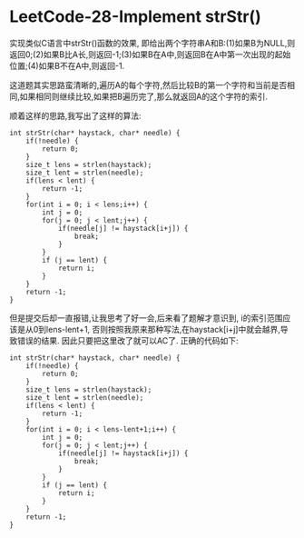 # LeetCode-28-Implement strStr()
实现类似C语言中strStr()函数的效果, 即给出两个字符串A和B:(1)如果B为NULL,则返回0;(2)如果B比A长,则返回-1;(3)如果B在A中,则返回B在A中第一次出现的起始位置;(4)如果B不在A中,则返回-1.

这道题其实思路蛮清晰的,遍历A的每个字符,然后比较B的第一个字符和当前是否相同,如果相同则继续比较,如果把B遍历完了,那么就返回A的这个字符的索引.

顺着这样的思路,我写出了这样的算法:

```
int strStr(char* haystack, char* needle) {
    if(!needle) {
        return 0;
    }
    size_t lens = strlen(haystack);
    size_t lent = strlen(needle);
    if(lens < lent) {
        return -1;
    }
    for(int i = 0; i < lens;i++) {
        int j = 0;
        for(j = 0; j < lent;j++) {
            if(needle[j] != haystack[i+j]) {
                break;
            }
        }
        if (j == lent) {
            return i;
        }
    }
    return -1;
}
```

但是提交后却一直报错,让我思考了好一会,后来看了题解才意识到, i的索引范围应该是从0到lens-lent+1, 否则按照我原来那种写法,在haystack[i+j]中就会越界,导致错误的结果. 因此只要把这里改了就可以AC了. 正确的代码如下:

```
int strStr(char* haystack, char* needle) {
    if(!needle) {
        return 0;
    }
    size_t lens = strlen(haystack);
    size_t lent = strlen(needle);
    if(lens < lent) {
        return -1;
    }
    for(int i = 0; i < lens-lent+1;i++) {
        int j = 0;
        for(j = 0; j < lent;j++) {
            if(needle[j] != haystack[i+j]) {
                break;
            }
        }
        if (j == lent) {
            return i;
        }
    }
    return -1;
}
```

